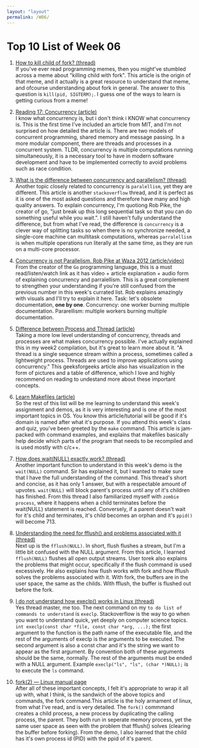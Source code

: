 ```yaml
---
layout: "layout"
permalink: /W06/
---
```


# Top 10 List of Week 06

1. [How to kill child of fork? (thread)](https://stackoverflow.com/questions/13273836/how-to-kill-child-of-fork)<br>
If you've ever read programming memes, then you might've stumbled across a meme about "killing child with fork". This article is the origin of that meme, and it actually is a great resource to understand that meme, and ofcourse understanding about fork in general. The answer to this question is `kill(pid, SIGTERM);`. I guess one of the ways to learn is getting curious from a meme!

2. [Reading 17: Concurrency (article)](https://web.mit.edu/6.005/www/fa14/classes/17-concurrency/)<br>
I know what concurrency is, but i don't think i KNOW what concurrency is. This is the first time I've included an article from MIT, and I'm not surprised on how detailed the article is. There are two models of concurrent programming, shared memory and message passing. In a more modular component, there are threads and processes in a concurrent system. TLDR, concurrency is multiple computations running simultaneously, it is a necessary tool to have in modern software development and have to be implemented correctly to avoid problems such as race condition.

3. [What is the difference between concurrency and parallelism? (thread)](https://stackoverflow.com/questions/1050222/what-is-the-difference-between-concurrency-and-parallelism)<br>
Another topic closely related to concurrency is `paralellism`, yet they are different. This article is another `stackoverflow` thread, and it is perfect as it is one of the most asked questions and therefore have many and high quality answers. To explain concurrency, I'm quotiong Rob Pike, the creator of go, "just break up this long sequential task so that you can do something useful while you wait.". I still haven't fully understand the difference, but from what I've read, the difference is `concurrency` is a clever way of splitting tasks so when there is no synchronize needed, a single-core machine can multitask computations, whereas `parralellism` is when multiple operations run literally at the same time, as they are run on a multi-core processor.

4. [Concurrency is not Parallelism. Rob Pike at Waza 2012 (article/video)](https://blog.heroku.com/concurrency_is_not_parallelism)<br>
From the creator of the `Go` programming language, this is a must read/listen/watch link as it has video + article explanation + audio form of explaining concurrency and parralellism. This is a great complement to strengthen your understanding if you're still confused from the previous number in this week's currated list. Rob explains amazingly with visuals and I'll try to explain it here. Task: let's obsolete documentation, **one by one**. Concurrency: one worker burning multiple documentation. Pararellism: multiple workers burning multiple documentation.

5. [Difference between Process and Thread (article)](https://www.geeksforgeeks.org/difference-between-process-and-thread/)<br>
Taking a more low level understanding of concurrency, threads and processes are what makes concurrency possible. I've actually explained this in my week2 compilation, but it's great to learn more about it. "A thread is a single sequence stream within a process, sometimes called a lightweight process. Threads are used to improve applications using concurrency." This geeksforgeeks article also has visualization in the form of pictures and a table of difference, which I love and highly recommend on reading to undestand more about these important concepts.

6. [Learn Makefiles (article)](https://makefiletutorial.com/)<br>
So the rest of this list will be me learning to understand this week's assignment and demos, as it is very interesting and is one of the most important topics in OS. You know this article/tutorial will be good if it's domain is named after what it's purpose. If you attend this week's class and quiz, you've been greeted by the `make` command. This article is jam-packed with command examples, and explains that makefiles basically help decide which parts of the program that needs to be recompiled and is used mostly with c/c++.

7. [How does wait(NULL) exactly work? (thread)](https://stackoverflow.com/questions/42426816/how-does-waitnull-exactly-work)<br>
Another important function to understand in this week's demo is the `wait(NULL)` command. Sir has explained it, but I wanted to make sure that I have the full understanding of the command. This thread's short and concise, as it has only 1 answer, but with a respectable amount of upvotes. `wait(NULL)` will block parent's process until any of it's children has finished. From this thread I also familiarized myself with `zombie process`, where it happens when a child terminates before the wait(NULL) statement is reached. Conversely, if a parent doesn't wait for it's child and terminates, it's child becomes an orphan and it's `ppid()` will become 713.

8. [Understanding the need for fflush() and problems associated with it (thread)](https://stackoverflow.com/questions/16780908/understanding-the-need-for-fflush-and-problems-associated-with-it)<br>
Next up is the `fflush(NULL)`. In short, flush flushes a stream, but I'm a little bit confused with the NULL argument. From this article, I learned `fflush(NULL)` flushes all open output streams. User torek also explains the problems that might occur, specifically if the flush command is used excessively. He also explains how flush works with fork and how fflush solves the problems associated with it. With fork, the buffers are in the user space, the same as the childs. With fflush, the buffer is flushed out before the fork.

9. [I do not understand how execlp() works in Linux (thread)](https://stackoverflow.com/questions/21558937/i-do-not-understand-how-execlp-works-in-linux)<br>
Yes thread master, me too. The next command on my `to do list of commands to understand` is `execlp`. Stackoverflow is the way to go when you want to understand quick, yet deeply on computer science topics. `int execlp(const char *file, const char *arg, ...);` the first argument to the function is the path name of the executable file, and the rest of the arguments of execlp is the arguments to be executed. The second argument is also a const char and it's the string we want to appear as the first argument. By convention both of these arguments should be the same, normally. The rest of the arguments must be ended with a NULL argument. Example `execlp("ls", "ls", (char *)NULL);` is to execute the `ls` command. 

10. [fork(2) — Linux manual page](https://man7.org/linux/man-pages/man2/fork.2.html)<br>
After all of these important concepts, I felt it's appropriate to wrap it all up with, what I think, is the sandwich of the above topics and commands, the fork command.This article is the holy armament of linux, from what I've read, and is very detailed. The `fork()` commmand creates a child process, a new process by duplicating the calling process, the parent. They both run in seperate memory process, yet the same user space as seen with the problem that fflush() solves (clearing the buffer before forking). From the demo, I also learned that the child has it's own process id (PID) with the ppid of it's parent.
